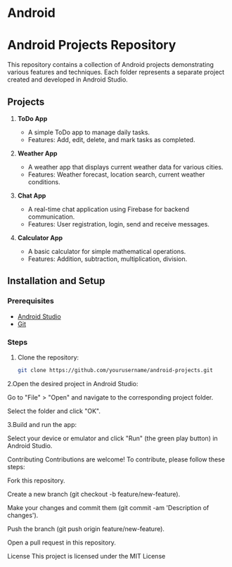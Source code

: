 # Android
# Android Projects Repository

This repository contains a collection of Android projects demonstrating various features and techniques. Each folder represents a separate project created and developed in Android Studio.

## Projects

1. **ToDo App**
   - A simple ToDo app to manage daily tasks.
   - Features: Add, edit, delete, and mark tasks as completed.

2. **Weather App**
   - A weather app that displays current weather data for various cities.
   - Features: Weather forecast, location search, current weather conditions.

3. **Chat App**
   - A real-time chat application using Firebase for backend communication.
   - Features: User registration, login, send and receive messages.

4. **Calculator App**
   - A basic calculator for simple mathematical operations.
   - Features: Addition, subtraction, multiplication, division.

## Installation and Setup

### Prerequisites

- [Android Studio](https://developer.android.com/studio)
- [Git](https://git-scm.com/)

### Steps

1. Clone the repository:
   ```bash
   git clone https://github.com/yourusername/android-projects.git

2.Open the desired project in Android Studio:

Go to "File" > "Open" and navigate to the corresponding project folder.

Select the folder and click "OK".

3.Build and run the app:

Select your device or emulator and click "Run" (the green play button) in Android Studio.

Contributing
Contributions are welcome! To contribute, please follow these steps:

Fork this repository.

Create a new branch (git checkout -b feature/new-feature).

Make your changes and commit them (git commit -am 'Description of changes').

Push the branch (git push origin feature/new-feature).

Open a pull request in this repository.

License
This project is licensed under the MIT License
